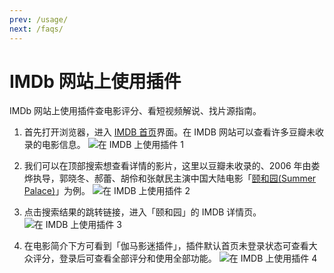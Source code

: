 ```yaml
---
prev: /usage/
next: /faqs/
---
```


# IMDb 网站上使用插件

IMDb 网站上使用插件查电影评分、看短视频解说、找片源指南。

1. 首先打开浏览器，进入 [IMDB 首页](https://www.imdb.com/)界面。在 IMDB 网站可以查看许多豆瓣未收录的电影信息。 ![在 IMDB 上使用插件 1](/assets/usage.imdb.1.png)

1. 我们可以在顶部搜索想查看详情的影片，这里以豆瓣未收录的、2006 年由娄烨执导，郭晓冬、郝蕾、胡伶和张献民主演中国大陆电影「[颐和园(Summer Palace)](https://www.imdb.com/title/tt0794374/)」为例。 ![在 IMDB 上使用插件 2](/assets/usage.imdb.2.png)

1. 点击搜索结果的跳转链接，进入「颐和园」的 IMDB 详情页。 ![在 IMDB 上使用插件 3](/assets/usage.imdb.3.png)

1. 在电影简介下方可看到「伽马影迷插件」，插件默认首页未登录状态可查看大众评分，登录后可查看全部评分和使用全部功能。 ![在 IMDB 上使用插件 4](/assets/usage.imdb.4.png)

